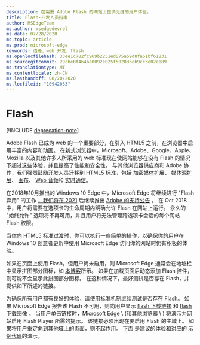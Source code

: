 ```yaml
---
description: 在需要 Adobe Flash 的网站上提供无缝的用户体验。
title: Flash-开发人员指南
author: MSEdgeTeam
ms.author: msedgedevrel
ms.date: 07/28/2020
ms.topic: article
ms.prod: microsoft-edge
keywords: 边缘、web 开发、flash
ms.openlocfilehash: 33ee1c782fc969b2251ed075a59d8fa61bf61831
ms.sourcegitcommit: 29cbe0f464ba0092e025f502833eb9cc3e02ee89
ms.translationtype: MT
ms.contentlocale: zh-CN
ms.lasthandoff: 08/20/2020
ms.locfileid: "10942033"
---
```

# Flash  

[!INCLUDE [deprecation-note](../../includes/legacy-edge-note.md)]  

Adobe Flash 已成为 web 的一个重要部分，在引入 HTML5 之前，在浏览器中启用丰富的内容和动画。  在新式浏览器中，Microsoft、Adobe、Google、Apple、Mozilla 以及其他许多人所采用的 web 标准现在使网站能够在没有 Flash 的情况下超过这些体验，并且提高了性能和安全性。  与其他浏览器供应商和 Adobe 协作，我们强烈鼓励开发人员迁移到 HTML5 标准，包括 [加密媒体扩展](https://developer.microsoft.com/microsoft-edge/platform/status/encryptedmediaextensions)、 [媒体源扩展](https://developer.microsoft.com/microsoft-edge/platform/status/mediasourceextensions)、 [画布](https://developer.microsoft.com/microsoft-edge/platform/status/canvas)、 [Web 音频](https://developer.microsoft.com/microsoft-edge/platform/status/webaudioapi)和 [实时通信](https://developer.microsoft.com/microsoft-edge/platform/status/webrtcobjectrtcapi)。  

在2018年10月推出的 Windows 10 Edge 中，Microsoft Edge 将继续进行 "Flash 弃用" 的工作 [，我们将在 2021](https://blogs.windows.com/msedgedev/2017/07/25) 后继续推出 [Adobe 的支持公告](https://theblog.adobe.com/adobe-flash-update) 。  在 Oct 2018 中，用户将需要在选项卡的生命周期内明确允许 Flash 在网站上运行。 永久的 "始终允许" 选项将不再可用，并且用户将无法管理跨选项卡会话的每个网站 Flash 权限。  

当你向 HTML5 标准过渡时，你可以执行一些简单的操作，以确保你的用户在 Windows 10 创意者更新中使用 Microsoft Edge 访问你的网站时仍有积极的体验。  

如果在页面上使用 Flash，但用户尚未启用，则 Microsoft Edge 通常会在地址栏中显示拼图部分图标，如 [本博客](https://blogs.windows.com/msedgedev/2016/12/14)所示。  如果在加载页面后动态添加 Flash 控件，则可能不会显示此拼图部分图标。  在这种情况下，最好测试是否存在 Flash，并提供如下所述的链接。  

为确保所有用户都有良好的体验，请使用标准机制继续测试是否存在 Flash。  如果 Microsoft Edge 报告该 Flash 不可用，则向用户显示 [flash 下载链接](http://get.adobe.com/flashplayer) 和 [flash 下载图像](http://www.adobe.com/legal/permissions/icons-web-logos.html#flashplayer) 。  当用户单击链接时，Microsoft Edge \ (和其他浏览器 \ ) 将演示为网站启用 Flash Player 所需的提示。  该链接必须出现在要启用 Flash 的主域上。  如果将用户重定向到其他域上的页面，则不起作用。  [下面](https://microsoftedge.github.io/MicrosoftEdge-Documentation/flashclicktorun) 是建议的体验和对应的 [示例代码](https://github.com/MicrosoftEdge/MicrosoftEdge-Documentation/tree/master/docs/flashclicktorun)的演示。  
